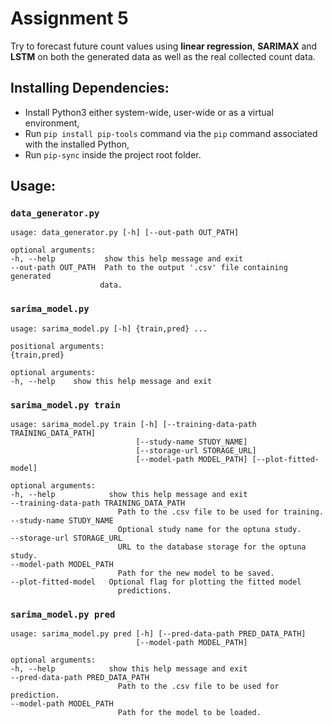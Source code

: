 # Assignment 5

Try to forecast future count values using **linear regression**, **SARIMAX** and **LSTM** on both the generated data as well as the real collected count data.

## **Installing Dependencies:**
* Install Python3 either system-wide, user-wide or as a virtual environment,
* Run `pip install pip-tools` command via the `pip` command associated with the installed Python,
* Run `pip-sync` inside the project root folder.

## **Usage:**

### `data_generator.py`
    usage: data_generator.py [-h] [--out-path OUT_PATH]

    optional arguments:
    -h, --help           show this help message and exit
    --out-path OUT_PATH  Path to the output '.csv' file containing generated
                        data.

### `sarima_model.py`
    usage: sarima_model.py [-h] {train,pred} ...

    positional arguments:
    {train,pred}

    optional arguments:
    -h, --help    show this help message and exit

### `sarima_model.py train`
    usage: sarima_model.py train [-h] [--training-data-path TRAINING_DATA_PATH]
                                [--study-name STUDY_NAME]
                                [--storage-url STORAGE_URL]
                                [--model-path MODEL_PATH] [--plot-fitted-model]

    optional arguments:
    -h, --help            show this help message and exit
    --training-data-path TRAINING_DATA_PATH
                            Path to the .csv file to be used for training.
    --study-name STUDY_NAME
                            Optional study name for the optuna study.
    --storage-url STORAGE_URL
                            URL to the database storage for the optuna study.
    --model-path MODEL_PATH
                            Path for the new model to be saved.
    --plot-fitted-model   Optional flag for plotting the fitted model
                            predictions.

### `sarima_model.py pred`
    usage: sarima_model.py pred [-h] [--pred-data-path PRED_DATA_PATH]      
                                [--model-path MODEL_PATH]

    optional arguments:
    -h, --help            show this help message and exit
    --pred-data-path PRED_DATA_PATH
                            Path to the .csv file to be used for prediction.
    --model-path MODEL_PATH
                            Path for the model to be loaded.
